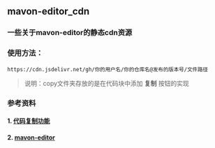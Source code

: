 ## mavon-editor_cdn


### 一些关于mavon-editor的静态cdn资源

### **使用方法：**

    https://cdn.jsdelivr.net/gh/你的用户名/你的仓库名@发布的版本号/文件路径

>说明：copy文件夹存放的是在代码块中添加 **复制** 按钮的实现


### 参考资料
#### 1. [代码复制功能](https://code-ape.gitee.io/article/5bc9f198.html)
#### 2. [mavon-editor](https://github.com/hinesboy/mavonEditor)
